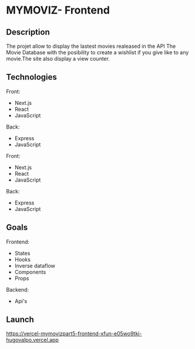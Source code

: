 # MYMOVIZ- Frontend

## Description
The projet allow to display the lastest movies realeased in the API The Movie Database with the posibility to create a wishlist if you give like to any movie.The site also display a view counter.

## Technologies

Front:

- Next.js
- React
- JavaScript

Back:

- Express
- JavaScript

Front:

+ Next.js
+ React
+ JavaScript

Back:

+ Express
+ JavaScript

## Goals

Frontend:

+ States
+ Hooks
+ Inverse dataflow
+ Components
+ Props

Backend:

+ Api's 

## Launch

https://vercel-mymovizpart5-frontend-xfun-e05wo9tki-hugovalpo.vercel.app

